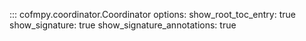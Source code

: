 ::: cofmpy.coordinator.Coordinator
    options:
      show_root_toc_entry: true
      show_signature: true
      show_signature_annotations: true
